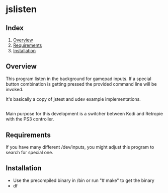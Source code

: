 # jslisten

## Index
 1. [Overview](#overview)
 2. [Requirements](#requirements)
 3. [Installation](##installation)

## Overview

This program listen in the background for gamepad inputs. If a special button combination is getting pressed
the provided command line will be invoked.

It's basically a copy of jstest and udev example implementations. 

## 

Main purpose for this development is a switcher between Kodi and Retropie with the PS3 controller. 
## Requirements

If you have many different /dev/inputs, you might adjust this program to search for special one.

## Installation
 * Use the precompiled binary in /bin or run "# make" to get the binary
 * df
